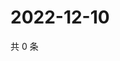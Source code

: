 # 2022-12-10

共 0 条

<!-- BEGIN WEIBO -->
<!-- 最后更新时间 Sat Dec 10 2022 01:12:54 GMT+0800 (China Standard Time) -->

<!-- END WEIBO -->
